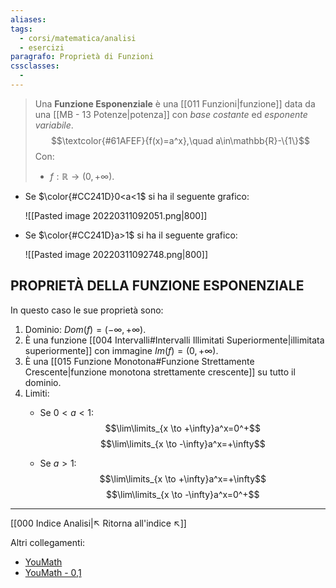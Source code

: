 ```yaml
---
aliases:
tags:
  - corsi/matematica/analisi
  - esercizi
paragrafo: Proprietà di Funzioni
cssclasses:
  -
---
```

>Una **Funzione Esponenziale** è una [[011 Funzioni|funzione]] data da una [[MB - 13 Potenze|potenza]] con *base costante* ed *esponente variabile*. 
>$$\textcolor{#61AFEF}{f(x)=a^x},\quad a\in\mathbb{R}-\{1\}$$
>Con:
>- $f:\mathbb{R}\to(0,+\infty)$.


- Se $\color{#CC241D}0<a<1$ si ha il seguente grafico:
  
  ![[Pasted image 20220311092051.png|800]]

- Se $\color{#CC241D}a>1$ si ha il seguente grafico: 
  
  ![[Pasted image 20220311092748.png|800]]

## PROPRIETÀ DELLA FUNZIONE ESPONENZIALE
In questo caso le sue proprietà sono:
1. Dominio: $Dom(f)= (-\infty, +\infty)$.
2. È una funzione [[004 Intervalli#Intervalli Illimitati Superiormente|illimitata superiormente]] con immagine $Im(f)=(0,+\infty)$.
3. È una [[015 Funzione Monotona#Funzione Strettamente Crescente|funzione monotona strettamente crescente]] su tutto il dominio.
4. Limiti:
	- Se $0<a<1$:
	  $$\lim\limits_{x \to +\infty}a^x=0^+$$
	  $$\lim\limits_{x \to -\infty}a^x=+\infty$$

	- Se $a>1$:
	  $$\lim\limits_{x \to +\infty}a^x=+\infty$$
	  $$\lim\limits_{x \to -\infty}a^x=0^+$$


___
[[000 Indice Analisi|↖ Ritorna all'indice ↖]]

Altri collegamenti: 
- [YouMath](https://www.youmath.it/lezioni/analisi-matematica/le-funzioni-elementari-e-le-loro-proprieta/280-esponenziale-con-base-maggiore-di-1.html)
- [YouMath - 0,1](https://www.youmath.it/lezioni/analisi-matematica/le-funzioni-elementari-e-le-loro-proprieta/281-esponenziale-con-base-tra-0-e-1.html)